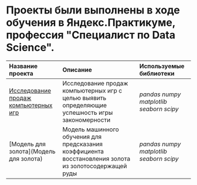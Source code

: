 ﻿# Проекты были выполнены в ходе обучения в Яндекс.Практикуме, профессия "Специалист по Data Science".  

| Название проекта | Описание | Используемые библиотеки |
| :---------------------- | :---------------------- | :---------------------- |
| [Исследование продаж компьютерных игр](https://github.com/Airator/Praktikum_projects/tree/master/%D0%98%D1%81%D1%81%D0%BB%D0%B5%D0%B4%D0%BE%D0%B2%D0%B0%D0%BD%D0%B8%D0%B5%20%D0%BF%D1%80%D0%BE%D0%B4%D0%B0%D0%B6%20%D0%BA%D0%BE%D0%BC%D0%BF%D1%8C%D1%8E%D1%82%D0%B5%D1%80%D0%BD%D1%8B%D1%85%20%D0%B8%D0%B3%D1%80) | Исследование продаж компьютерных игр с целью выявить определяющие успешность игры закономерности| *pandas*  *numpy*  *matplotlib*  *seaborn*  *scipy*|
| [Модель для золота](Модель для золота) | Модель машинного обучения для предсказания коэффициента восстановления золота из золотосодержащей руды| *pandas*  *numpy*  *matplotlib*  *seaborn*  *scipy*|